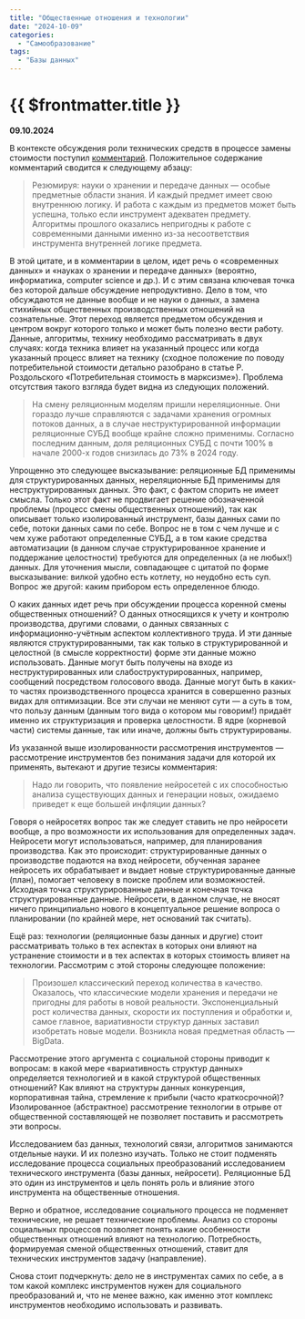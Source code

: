 ```yaml
---
title: "Общественные отношения и технологии"
date: "2024-10-09"
categories:
  - "Самообразование"
tags:
  - "Базы данных"
---
```


# {{ $frontmatter.title }}

**09.10.2024**

В контексте обсуждения роли технических средств в процессе замены стоимости поступил [комментарий](https://ponyrev.blogspot.com/2024/09/blog-post.html). Положительное содержание комментарий сводится к следующему абзацу:

> Резюмируя: науки о хранении и передаче данных — особые предметные области знания. И каждый предмет имеет свою внутреннюю логику. И работа с каждым из предметов может быть успешна, только если инструмент адекватен предмету. Алгоритмы прошлого оказались непригодны к работе с современными данными именно из-за несоответствия инструмента внутренней логике предмета.

В этой цитате, и в комментарии в целом, идет речь о «современных данных» и «науках о хранении и передаче данных» (вероятно, информатика, computer science и др.). И с этим связана ключевая точка без которой дальше обсуждение непродуктивно. Дело в том, что обсуждаются не данные вообще и не науки о данных, а замена стихийных общественных производственных отношений на сознательные. Этот переход является предметом обсуждения и центром вокруг которого только и может быть полезно вести работу. Данные, алгоритмы, технику необходимо рассматривать в двух случаях: когда техника влияет на указанный процесс или когда указанный процесс влияет на технику (сходное положение по поводу потребительной стоимости детально разобрано в статье Р. Роздольского «Потребительная стоимость в марксизме»). Проблема отсутствия такого взгляда будет видна из следующих положений.

> На смену реляционным моделям пришли нереляционные. Они гораздо лучше справляются с задачами хранения огромных потоков данных, а в случае неструктурированной информации реляционные СУБД вообще крайне сложно применимы. Согласно последним данным, доля реляционных СУБД с почти 100% в начале 2000-х годов снизилась до 73% в 2024 году.

Упрощенно это следующее высказывание: реляционные БД применимы для структурированных данных, нереляционные БД применимы для неструктурированных данных. Это факт, с фактом спорить не имеет смысла. Только этот факт не продвигает решение обозначенной проблемы (процесс смены общественных отношений), так как описывает только изолированный инструмент, базы данных сами по себе, потоки данных сами по себе. Вопрос не в том с чем лучше и с чем хуже работают определенные СУБД, а в том какие средства автоматизации (в данном случае структурированное хранение и поддержание целостности) требуются для определенных (а не любых!) данных. Для уточнения мысли, совпадающее с цитатой по форме высказывание: вилкой удобно есть котлету, но неудобно есть суп. Вопрос же другой: каким прибором есть определенное блюдо.

О каких данных идет речь при обсуждении процесса коренной смены общественных отношений? О данных относящихся к учету и контролю производства, другими словами, о данных связанных с информационно-учётным аспектом коллективного труда. И эти данные являются структурированными, так как только в структурированной и целостной (в смысле корректности) форме эти данные можно использовать. Данные могут быть получены на входе из неструктурированных или слабоструктурированных, например, сообщений посредством голосового ввода. Данные могут быть в каких-то частях производственного процесса хранится в совершенно разных видах для оптимизации. Все эти случаи не меняют сути — а суть в том, что пользу данным (данным того вида о котором мы говорим!) придаёт именно их структуризация и проверка целостности. В ядре (корневой части) системы данные, так или иначе, должны быть структурированы. 

Из указанной выше изолированности рассмотрения инструментов — рассмотрение инструментов без понимания задачи для которой их применять, вытекают и другие тезисы комментария:

> Надо ли говорить, что появление нейросетей с их способностью анализа существующих данных и генерации новых, ожидаемо приведет к еще большей инфляции данных?

Говоря о нейросетях вопрос так же следует ставить не про нейросети вообще, а про возможности их использования для определенных задач. Нейросети могут использоваться, например, для планирования производства. Как это происходит: структурированные данных о производстве подаются на вход нейросети, обученная заранее нейросеть их обрабатывает и выдает новые структурированные данные (план), помогает человеку в поиске проблем или возможностей. Исходная точка структурированные данные и конечная точка структурированные данные. Нейросети, в данном случае, не вносят ничего принципиально нового в концептуальное решение вопроса о планировании (по крайней мере, нет оснований так считать).

Ещё раз: технологии (реляционные базы данных и другие) стоит рассматривать только в тех аспектах в которых они влияют на устранение стоимости и в тех аспектах в которых стоимость влияет на технологии. Рассмотрим с этой стороны следующее положение:

> Произошел классический переход количества в качество. Оказалось, что классические модели хранения и передачи не пригодны для работы в новой реальности. Экспоненциальный рост количества данных, скорости их поступления и обработки и, самое главное, вариативности структур данных заставил изобретать новые модели. Возникла новая предметная область — BigData.

Рассмотрение этого аргумента с социальной стороны приводит к вопросам: в какой мере «вариативность структур данных» определяется технологией и в какой структурой общественных отношений? Как влияют на структуры данных конкуренция, корпоративная тайна, стремление к прибыли (часто краткосрочной)? Изолированное (абстрактное) рассмотрение технологии в отрыве от общественной составляющей не позволяет поставить и рассмотреть эти вопросы.

Исследованием баз данных, технологий связи, алгоритмов занимаются отдельные науки. И их полезно изучать. Только не стоит подменять исследование процесса социальных преобразований исследованием технического инструмента (базы данных, нейросети). Реляционные БД это один из инструментов и цель понять роль и влияние этого инструмента на общественные отношения.

Верно и обратное, исследование социального процесса не подменяет технические, не решает технические проблемы. Анализ со стороны социальных процессов позволяет понять какие особенности общественных отношений влияют на технологию. Потребность, формируемая сменой общественных отношений, ставит для технических инструментов задачу (направление).

Снова стоит подчеркнуть: дело не в инструментах самих по себе, а в том какой комплекс инструментов нужен для социального преобразований и, что не менее важно, как именно этот комплекс инструментов необходимо использовать и развивать.